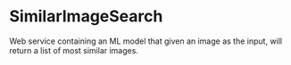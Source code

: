 # SimilarImageSearch
Web service containing an ML model that given an image as the input, will return a list of most similar images.
